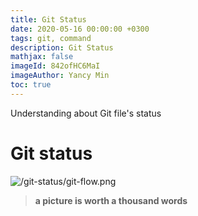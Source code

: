 ```yaml
---
title: Git Status
date: 2020-05-16 00:00:00 +0300
tags: git, command
description: Git Status
mathjax: false
imageId: 842ofHC6MaI
imageAuthor: Yancy Min
toc: true
---
```


Understanding about Git file's status

<!-- more -->

# Git status

![/git-status/git-flow.png](/git-status/git-flow.png)

> **a picture is worth a thousand words**
